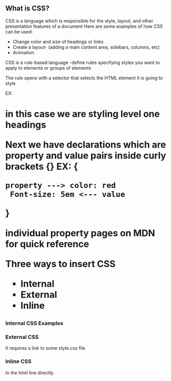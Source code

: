 ## What is CSS?

CSS is a language which is responsible for the style, layout, and other presentation features of a document
Here are some examples of how CSS can be used:
* Change color and size of headings or links
* Create a layout- (adding a main content area, sidebars, columns, etc)
* Animation

CSS is a rule-based language
-define rules specifying styles you want to apply to elements or groups of elements

The rule opens with a selector that selects the HTML element it is going to style

EX: <h1> in this case we are styling level one headings 

Next we have declarations which are property and value pairs inside curly brackets {}
 EX: {

    property ---> color: red 
     Font-size: 5em <--- value

 }

 **individual property pages on MDN for quick reference**

 Three ways to insert CSS

 * Internal
 * External
 * Inline

 ### Internal CSS Examples

 <style
    h1 {   
        color: yellow;
        text-align: right;
  }>
  </style>

  ### External CSS ##
  It requires a link to some style.css file

  <link rel="stylesheet" href="style.css">

  ### Inline CSS ###

  In the html line directly

  <p style="color: red; text-align:center">